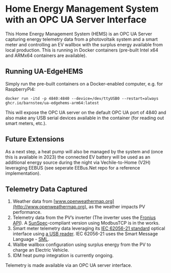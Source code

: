 # Home Energy Management System with an OPC UA Server Interface

This Home Energy Management System (HEMS) is an OPC UA Server capturing energy telemetry data from a photovoltaik system and a smart meter and controlling an EV wallbox with the surplus energy available from local production. This is running in Docker containers (pre-built Intel x64 and ARMx64 containers are available). 

## Running UA-EdgeHEMS

Simply run the pre-built containers on a Docker-enabled computer, e.g. for RaspberryPi4:

`docker run -itd -p 4840:4840 --device=/dev/ttyUSB0 --restart=always ghcr.io/barnstee/ua-edgehems-arm64:latest`

This will expose the OPC UA server on the default OPC UA port of 4840 and also make any USB serial devices available in the container (for reading out smart meters, etc.).

## Future Extensions
As a next step, a heat pump will also be managed by the system and (once this is available in 2023) the connected EV battery will be used as an additional energy source during the night via Vechile-to-Home (V2H) leveraging EEBUS (see seperate EEBus.Net repo for a reference implementation).

## Telemetry Data Captured
1. Weather data from [www.openweathermap.org](http://www.openweathermap.org), as the weather impacts PV performance.
2. Telemetry data from the PV’s inverter (The inverter uses the [Fronius API](https://www.fronius.com/en/photovoltaics/products/all-products/system-monitoring/open-interfaces/fronius-solar-api-json-)). A [SunSpec](https://sunspec.org)-compliant version using ModbusTCP is in the works.
3. Smart meter telemetry data leveraging its [IEC 62056-21 standard](https://en.wikipedia.org/wiki/IEC_62056) optical interface using [a USB reader](https://shop.weidmann-elektronik.de/index.php?page=product&info=24). IEC 62056-21 uses the Smart Message Language - [SML](https://wiki.wireshark.org/SML).
4. Wallbe wallbox configuration using surplus energy from the PV to charge an Electric Vehicle.
5. IDM heat pump integration is currently ongoing.

Telemetry is made available via an OPC UA server interface.
